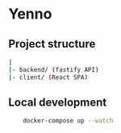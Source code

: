 # Yenno

## Project structure

```sh
|
|- backend/ (fastify API)
|- client/ (React SPA)
```

## Local development

```sh
    docker-compose up --watch
```

